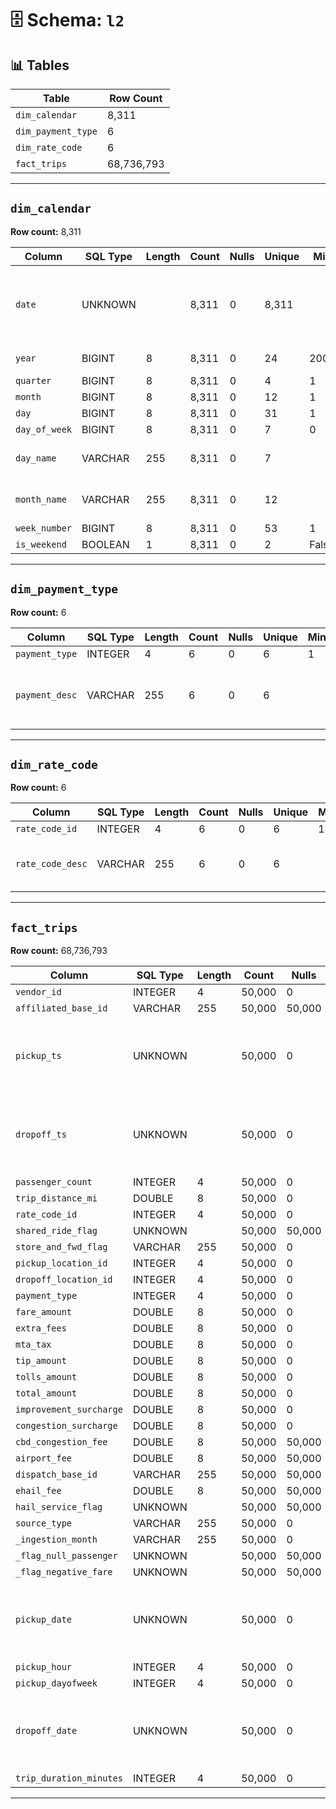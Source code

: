 # 🗄️ Schema: `l2`

## 📊 Tables

| Table | Row Count |
|------|-----------|
| `dim_calendar` | 8,311 |
| `dim_payment_type` | 6 |
| `dim_rate_code` | 6 |
| `fact_trips` | 68,736,793 |

---
## `dim_calendar`

**Row count:** 8,311

| Column | SQL Type | Length | Count | Nulls | Unique | Min | Max | Sample |
|--------|-----------|--------|-------|-------|--------|-----|-----|--------|
| `date` | UNKNOWN |  | 8,311 | 0 | 8,311 |  |  | [Timestamp('2002-12-31 00:00:00'), Timestamp('2003-01-01 00:00:00'), Timestamp('2003-01-02 00:00:00')] |
| `year` | BIGINT | 8 | 8,311 | 0 | 24 | 2002 | 2025 | [2002, 2003, 2004] |
| `quarter` | BIGINT | 8 | 8,311 | 0 | 4 | 1 | 4 | [4, 1, 2] |
| `month` | BIGINT | 8 | 8,311 | 0 | 12 | 1 | 12 | [12, 1, 2] |
| `day` | BIGINT | 8 | 8,311 | 0 | 31 | 1 | 31 | [31, 1, 2] |
| `day_of_week` | BIGINT | 8 | 8,311 | 0 | 7 | 0 | 6 | [2, 3, 4] |
| `day_name` | VARCHAR | 255 | 8,311 | 0 | 7 |  |  | ['Tuesday', 'Wednesday', 'Thursday'] |
| `month_name` | VARCHAR | 255 | 8,311 | 0 | 12 |  |  | ['December', 'January', 'February'] |
| `week_number` | BIGINT | 8 | 8,311 | 0 | 53 | 1 | 53 | [1, 2, 3] |
| `is_weekend` | BOOLEAN | 1 | 8,311 | 0 | 2 | False | True | [False, True] |

---
## `dim_payment_type`

**Row count:** 6

| Column | SQL Type | Length | Count | Nulls | Unique | Min | Max | Sample |
|--------|-----------|--------|-------|-------|--------|-----|-----|--------|
| `payment_type` | INTEGER | 4 | 6 | 0 | 6 | 1 | 6 | [1, 2, 3] |
| `payment_desc` | VARCHAR | 255 | 6 | 0 | 6 |  |  | ['Credit Card', 'Cash', 'No Charge'] |

---
## `dim_rate_code`

**Row count:** 6

| Column | SQL Type | Length | Count | Nulls | Unique | Min | Max | Sample |
|--------|-----------|--------|-------|-------|--------|-----|-----|--------|
| `rate_code_id` | INTEGER | 4 | 6 | 0 | 6 | 1 | 6 | [1, 2, 3] |
| `rate_code_desc` | VARCHAR | 255 | 6 | 0 | 6 |  |  | ['Standard Rate', 'JFK', 'Newark'] |

---
## `fact_trips`

**Row count:** 68,736,793

| Column | SQL Type | Length | Count | Nulls | Unique | Min | Max | Sample |
|--------|-----------|--------|-------|-------|--------|-----|-----|--------|
| `vendor_id` | INTEGER | 4 | 50,000 | 0 | 2 | 1 | 2 | [2, 1] |
| `affiliated_base_id` | VARCHAR | 255 | 50,000 | 50,000 | 0 |  |  | [] |
| `pickup_ts` | UNKNOWN |  | 50,000 | 0 | 27,555 |  |  | [Timestamp('2024-10-01 00:30:44'), Timestamp('2024-10-01 00:12:20'), Timestamp('2024-10-01 00:04:46')] |
| `dropoff_ts` | UNKNOWN |  | 50,000 | 0 | 27,962 |  |  | [Timestamp('2024-10-01 00:48:26'), Timestamp('2024-10-01 00:25:25'), Timestamp('2024-10-01 00:13:52')] |
| `passenger_count` | INTEGER | 4 | 50,000 | 0 | 7 | 0 | 6 | [1, 2, 0] |
| `trip_distance_mi` | DOUBLE | 8 | 50,000 | 0 | 2,165 | 0.0 | 65.55 | [3.0, 2.2, 2.7] |
| `rate_code_id` | INTEGER | 4 | 50,000 | 0 | 6 | 1 | 99 | [1, 99, 2] |
| `shared_ride_flag` | UNKNOWN |  | 50,000 | 50,000 | 0 | <NA> | <NA> | [] |
| `store_and_fwd_flag` | VARCHAR | 255 | 50,000 | 0 | 2 |  |  | ['N', 'Y'] |
| `pickup_location_id` | INTEGER | 4 | 50,000 | 0 | 219 | 1 | 265 | [162, 48, 142] |
| `dropoff_location_id` | INTEGER | 4 | 50,000 | 0 | 244 | 1 | 265 | [246, 236, 24] |
| `payment_type` | INTEGER | 4 | 50,000 | 0 | 4 | 1 | 4 | [1, 3, 2] |
| `fare_amount` | DOUBLE | 8 | 50,000 | 0 | 551 | -199.7 | 414.6 | [18.4, 14.2, 13.5] |
| `extra_fees` | DOUBLE | 8 | 50,000 | 0 | 26 | -6.0 | 11.75 | [1.0, 3.5, 0.0] |
| `mta_tax` | DOUBLE | 8 | 50,000 | 0 | 3 | -0.5 | 0.5 | [0.5, -0.5, 0.0] |
| `tip_amount` | DOUBLE | 8 | 50,000 | 0 | 1,420 | -0.9 | 100.0 | [1.5, 3.8, 3.7] |
| `tolls_amount` | DOUBLE | 8 | 50,000 | 0 | 109 | -23.38 | 45.38 | [0.0, 6.94, 13.38] |
| `total_amount` | DOUBLE | 8 | 50,000 | 0 | 3,808 | -229.45 | 422.85 | [24.9, 23.0, 22.2] |
| `improvement_surcharge` | DOUBLE | 8 | 50,000 | 0 | 4 | -1.0 | 1.0 | [1.0, -1.0, 0.0] |
| `congestion_surcharge` | DOUBLE | 8 | 50,000 | 0 | 3 | -2.5 | 2.5 | [2.5, 0.0, -2.5] |
| `cbd_congestion_fee` | DOUBLE | 8 | 50,000 | 50,000 | 0 | nan | nan | [] |
| `airport_fee` | DOUBLE | 8 | 50,000 | 50,000 | 0 | nan | nan | [] |
| `dispatch_base_id` | VARCHAR | 255 | 50,000 | 50,000 | 0 |  |  | [] |
| `ehail_fee` | DOUBLE | 8 | 50,000 | 50,000 | 0 | nan | nan | [] |
| `hail_service_flag` | UNKNOWN |  | 50,000 | 50,000 | 0 | <NA> | <NA> | [] |
| `source_type` | VARCHAR | 255 | 50,000 | 0 | 1 |  |  | ['yellow'] |
| `_ingestion_month` | VARCHAR | 255 | 50,000 | 0 | 1 |  |  | ['2024_10'] |
| `_flag_null_passenger` | UNKNOWN |  | 50,000 | 50,000 | 0 | <NA> | <NA> | [] |
| `_flag_negative_fare` | UNKNOWN |  | 50,000 | 50,000 | 0 | <NA> | <NA> | [] |
| `pickup_date` | UNKNOWN |  | 50,000 | 0 | 3 |  |  | [Timestamp('2024-10-01 00:00:00'), Timestamp('2024-09-30 00:00:00'), Timestamp('2024-10-02 00:00:00')] |
| `pickup_hour` | INTEGER | 4 | 50,000 | 0 | 18 | 0 | 23 | [0, 23, 1] |
| `pickup_dayofweek` | INTEGER | 4 | 50,000 | 0 | 3 | 1 | 3 | [2, 1, 3] |
| `dropoff_date` | UNKNOWN |  | 50,000 | 0 | 3 |  |  | [Timestamp('2024-10-01 00:00:00'), Timestamp('2024-09-30 00:00:00'), Timestamp('2024-10-02 00:00:00')] |
| `trip_duration_minutes` | INTEGER | 4 | 50,000 | 0 | 177 | -1 | 1439 | [18, 13, 9] |

---
